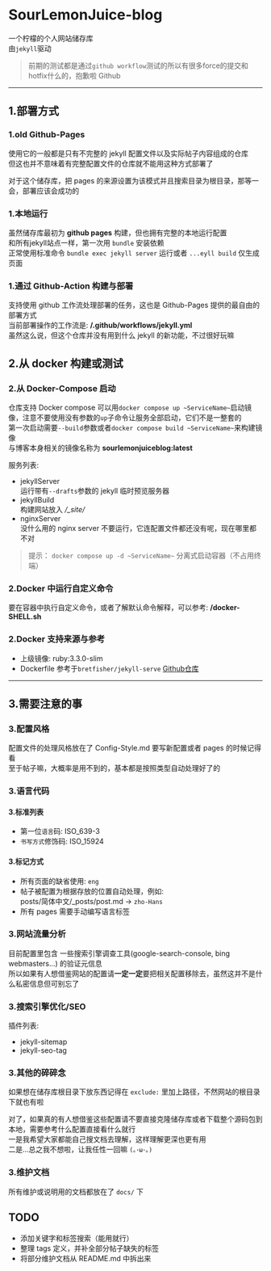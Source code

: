 # SourLemonJuice-blog

一个柠檬的个人网站储存库\
由`jekyll`驱动

> 前期的测试都是通过`github workflow`测试的所以有很多force的提交和hotfix什么的，抱歉啦 Github

---

## 1.部署方式

### 1.old Github-Pages

使用它的一般都是只有不完整的 jekyll 配置文件以及实际帖子内容组成的仓库\
但这也并不意味着有完整配置文件的仓库就不能用这种方式部署了

对于这个储存库，把 pages 的来源设置为该模式并且搜索目录为根目录，那等一会，部署应该会成功的

### 1.本地运行

虽然储存库最初为 **github pages** 构建，但也拥有完整的本地运行配置\
和所有jekyll站点一样，第一次用 `bundle` 安装依赖\
正常使用标准命令 `bundle exec jekyll server` 运行或者 `...eyll build` 仅生成页面

### 1.通过 Github-Action 构建与部署

支持使用 github 工作流处理部署的任务，这也是 Github-Pages 提供的最自由的部署方式\
当前部署操作的工作流是: **/.github/workflows/jekyll.yml**\
虽然这么说，但这个仓库并没有用到什么 jekyll 的新功能，不过很好玩嘛

## 2.从 docker 构建或测试

### 2.从 Docker-Compose 启动

仓库支持 Docker compose 可以用`docker compose up ~ServiceName~`启动镜像，注意不要使用没有参数的`up`子命令让服务全部启动，它们不是一整套的\
第一次启动需要`--build`参数或者`docker compose build ~ServiceName~`来构建镜像\
与博客本身相关的镜像名称为 **sourlemonjuiceblog:latest**

服务列表:

- jekyllServer\
  运行带有`--drafts`参数的 jekyll 临时预览服务器
- jekyllBuild\
  构建网站放入 */_site/*
- nginxServer\
  没什么用的 nginx server 不要运行，它连配置文件都还没有呢，现在哪里都不对

> 提示： `docker compose up -d ~ServiceName~` 分离式启动容器（不占用终端）

### 2.Docker 中运行自定义命令

要在容器中执行自定义命令，或者了解默认命令解释，可以参考: **/docker-SHELL.sh**

### 2.Docker 支持来源与参考

- 上级镜像: ruby:3.3.0-slim
- Dockerfile 参考于`bretfisher/jekyll-serve` [Github仓库](https://github.com/BretFisher/jekyll-serve)

---

## 3.需要注意的事

### 3.配置风格

配置文件的处理风格放在了 Config-Style.md 要写新配置或者 pages 的时候记得看\
至于帖子嘛，大概率是用不到的，基本都是按照类型自动处理好了的

### 3.语言代码

#### 3.标准列表

- 第一位`语言`码: ISO_639-3
- `书写方式`修饰码: ISO_15924

#### 3.标记方式

- 所有页面的缺省使用: `eng`
- 帖子被配置为根据存放的位置自动处理，例如:\
  posts/简体中文/_posts/post.md -> `zho-Hans`
- 所有 pages 需要手动编写语言标签

### 3.网站流量分析

目前配置里包含 一些搜索引擎调查工具(google-search-console, bing webmasters...) 的验证元信息\
所以如果有人想借鉴网站的配置请**一定一定**要把相关配置移除去，虽然这并不是什么私密信息但可别忘了

### 3.搜索引擎优化/SEO

插件列表:

- jekyll-sitemap
- jekyll-seo-tag

### 3.其他的碎碎念

如果想在储存库根目录下放东西记得在 `exclude:` 里加上路径，不然网站的根目录下就也有啦

对了，如果真的有人想借鉴这些配置请不要直接克隆储存库或者下载整个源码包到本地，需要参考什么配置直接看什么就行\
一是我希望大家都能自己搜文档去理解，这样理解更深也更有用\
二是...总之我不想啦，让我任性一回嘛 `(｡･ω･｡)`

### 3.维护文档

所有维护或说明用的文档都放在了 `docs/` 下

## TODO

- 添加关键字和标签搜索（能用就行）
- 整理 tags 定义，并补全部分帖子缺失的标签
- 将部分维护文档从 README.md 中拆出来
